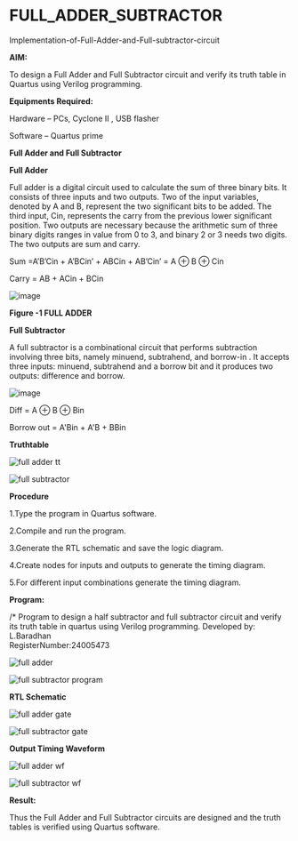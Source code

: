 # FULL_ADDER_SUBTRACTOR

Implementation-of-Full-Adder-and-Full-subtractor-circuit

**AIM:**

To design a Full Adder and Full Subtractor circuit and verify its truth table in Quartus using Verilog programming.

**Equipments Required:**

Hardware – PCs, Cyclone II , USB flasher

Software – Quartus prime

**Full Adder and Full Subtractor**

**Full Adder**

Full adder is a digital circuit used to calculate the sum of three binary bits. It consists of three inputs and two outputs. Two of the input variables, denoted by A and B, represent the two significant bits to be added. The third input, Cin, represents the carry from the previous lower significant position. Two outputs are necessary because the arithmetic sum of three binary digits ranges in value from 0 to 3, and binary 2 or 3 needs two digits. The two outputs are sum and carry.

Sum =A’B’Cin + A’BCin’ + ABCin + AB’Cin’ = A ⊕ B ⊕ Cin 

Carry = AB + ACin + BCin

![image](https://github.com/naavaneetha/FULL_ADDER_SUBTRACTOR/assets/154305477/0f30ba51-5ffb-4198-845f-18e054f675e7)

**Figure -1 FULL ADDER**

**Full Subtractor**

A full subtractor is a combinational circuit that performs subtraction involving three bits, namely minuend, subtrahend, and borrow-in . It accepts three inputs: minuend, subtrahend and a borrow bit and it produces two outputs: difference and borrow.

![image](https://github.com/naavaneetha/FULL_ADDER_SUBTRACTOR/assets/154305477/02b24f51-ab51-4304-9ad6-7b81ffc1ead5)

Diff = A ⊕ B ⊕ Bin 

Borrow out = A'Bin + A'B + BBin

**Truthtable**


![full adder tt](https://github.com/user-attachments/assets/7a6f73ce-e974-4c2a-a59a-57d86f5d42e1)

![full subtractor](https://github.com/user-attachments/assets/296eb827-8d8a-46f3-88ff-5d52dd83c35d)


**Procedure**

1.Type the program in Quartus software.

2.Compile and run the program.

3.Generate the RTL schematic and save the logic diagram.

4.Create nodes for inputs and outputs to generate the timing diagram.

5.For different input combinations generate the timing diagram.

**Program:**

/* Program to design a half subtractor and full subtractor circuit and verify its truth table in quartus using Verilog programming. 
Developed by: L.Baradhan  
RegisterNumber:24005473

![full adder](https://github.com/user-attachments/assets/d006731b-af84-4f8c-9dd4-e8287df70cc2)


![full subtractor program](https://github.com/user-attachments/assets/4031b573-438d-4f14-8c04-7d51e87a881c)


**RTL Schematic**


![full adder gate](https://github.com/user-attachments/assets/0128c10a-b27c-40bd-b6b8-3fe68c0fc3cf)



![full subtractor gate](https://github.com/user-attachments/assets/863aaeb3-c74b-4c88-864e-9f14ba4cc735)


**Output Timing Waveform**

![full adder wf](https://github.com/user-attachments/assets/f47890af-8708-4263-8f48-edc4ab33e607)


![full subtractor wf](https://github.com/user-attachments/assets/dbecdf8f-f26c-48cc-8d52-0ba9cfa06024)


**Result:**

Thus the Full Adder and Full Subtractor circuits are designed and the truth tables is verified using Quartus software.



